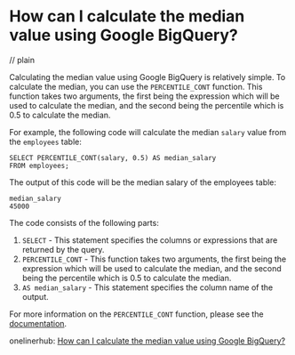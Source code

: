 # How can I calculate the median value using Google BigQuery?
// plain

Calculating the median value using Google BigQuery is relatively simple. To calculate the median, you can use the `PERCENTILE_CONT` function. This function takes two arguments, the first being the expression which will be used to calculate the median, and the second being the percentile which is 0.5 to calculate the median.

For example, the following code will calculate the median `salary` value from the `employees` table:

```
SELECT PERCENTILE_CONT(salary, 0.5) AS median_salary
FROM employees;
```

The output of this code will be the median salary of the employees table:

```
median_salary
45000
```

The code consists of the following parts:
1. `SELECT` - This statement specifies the columns or expressions that are returned by the query.
2. `PERCENTILE_CONT` - This function takes two arguments, the first being the expression which will be used to calculate the median, and the second being the percentile which is 0.5 to calculate the median.
3. `AS median_salary` - This statement specifies the column name of the output.

For more information on the `PERCENTILE_CONT` function, please see the [documentation](https://cloud.google.com/bigquery/docs/reference/standard-sql/functions-and-operators#percentile_cont).

onelinerhub: [How can I calculate the median value using Google BigQuery?](https://onelinerhub.com/google-big-query/how-can-i-calculate-the-median-value-using-google-bigquery)